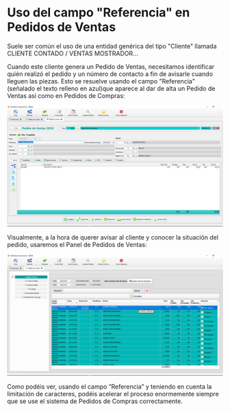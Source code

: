 # Uso del campo "Referencia" en Pedidos de Ventas

Suele ser común el uso de una entidad genérica del tipo "Cliente" llamada CLIENTE CONTADO / VENTAS MOSTRADOR...

Cuando este cliente genera un Pedido de Ventas, necesitamos identificar quién realizó el pedido y un número de contacto a fin de avisarle cuando lleguen las piezas. Esto se resuelve usando el campo "Referencia" (señalado el texto relleno en azul)que aparece al dar de alta un Pedido de Ventas así como en Pedidos de Compras:

![](<../../.gitbook/assets/image (258).png>)

Visualmente, a la hora de querer avisar al cliente y conocer la situación del pedido, usaremos el Panel de Pedidos de Ventas:

![](<../../.gitbook/assets/image (259).png>)

Como podéis ver, usando el campo “Referencia” y teniendo en cuenta la limitación de caracteres, podéis acelerar el proceso enormemente siempre que se use el sistema de Pedidos de Compras correctamente.
